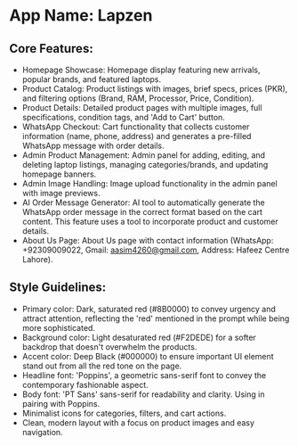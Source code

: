 # **App Name**: Lapzen

## Core Features:

- Homepage Showcase: Homepage display featuring new arrivals, popular brands, and featured laptops.
- Product Catalog: Product listings with images, brief specs, prices (PKR), and filtering options (Brand, RAM, Processor, Price, Condition).
- Product Details: Detailed product pages with multiple images, full specifications, condition tags, and 'Add to Cart' button.
- WhatsApp Checkout: Cart functionality that collects customer information (name, phone, address) and generates a pre-filled WhatsApp message with order details.
- Admin Product Management: Admin panel for adding, editing, and deleting laptop listings, managing categories/brands, and updating homepage banners.
- Admin Image Handling: Image upload functionality in the admin panel with image previews.
- AI Order Message Generator: AI tool to automatically generate the WhatsApp order message in the correct format based on the cart content. This feature uses a tool to incorporate product and customer details.
- About Us Page: About Us page with contact information (WhatsApp: +92309009022, Gmail: aasim4260@gmail.com, Address: Hafeez Centre Lahore).

## Style Guidelines:

- Primary color: Dark, saturated red (#8B0000) to convey urgency and attract attention, reflecting the 'red' mentioned in the prompt while being more sophisticated.
- Background color: Light desaturated red (#F2DEDE) for a softer backdrop that doesn't overwhelm the products.
- Accent color: Deep Black (#000000) to ensure important UI element stand out from all the red tone on the page.
- Headline font: 'Poppins', a geometric sans-serif font to convey the contemporary fashionable aspect.
- Body font: 'PT Sans' sans-serif for readability and clarity. Using in pairing with Poppins.
- Minimalist icons for categories, filters, and cart actions.
- Clean, modern layout with a focus on product images and easy navigation.